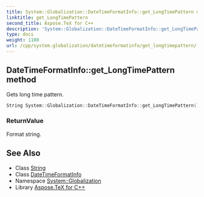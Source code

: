 ```yaml
---
title: System::Globalization::DateTimeFormatInfo::get_LongTimePattern method
linktitle: get_LongTimePattern
second_title: Aspose.TeX for C++
description: 'System::Globalization::DateTimeFormatInfo::get_LongTimePattern method. Gets long time pattern in C++.'
type: docs
weight: 1100
url: /cpp/system.globalization/datetimeformatinfo/get_longtimepattern/
---
```

## DateTimeFormatInfo::get_LongTimePattern method


Gets long time pattern.

```cpp
String System::Globalization::DateTimeFormatInfo::get_LongTimePattern() const
```


### ReturnValue

Format string.

## See Also

* Class [String](../../../system/string/)
* Class [DateTimeFormatInfo](../)
* Namespace [System::Globalization](../../)
* Library [Aspose.TeX for C++](../../../)
